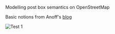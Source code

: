Modelling post box semantics on OpenStreetMap

Basic notions from Anoff's [blog](https://blog.anoff.io/2018-07-31-diagrams-with-plantuml/)

![Test 1](http://www.plantuml.com/plantuml/proxy?src=https://raw.github.com/SK53/plantuml_test/master/assets/esp8266.iuml)
